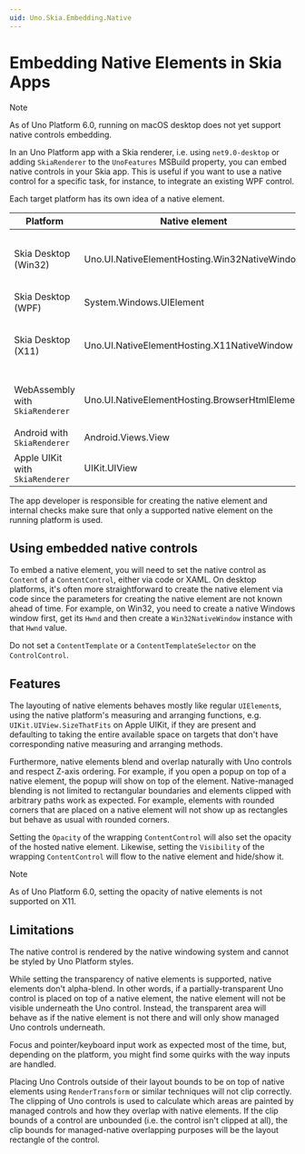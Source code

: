 ```yaml
---
uid: Uno.Skia.Embedding.Native
---
```


# Embedding Native Elements in Skia Apps

> [!NOTE]
> As of Uno Platform 6.0, running on macOS desktop does not yet support native controls embedding.

In an Uno Platform app with a Skia renderer, i.e. using `net9.0-desktop` or adding `SkiaRenderer` to the `UnoFeatures` MSBuild property, you can embed native controls in your Skia app. This is useful if you want to use a native control for a specific task, for instance, to integrate an existing WPF control.

Each target platform has its own idea of a native element.

| Platform                        | Native element                                 | Description                                  |
|---------------------------------|------------------------------------------------|----------------------------------------------|
| Skia Desktop (Win32)            | Uno.UI.NativeElementHosting.Win32NativeWindow  | A native Windows window with a unique `Hwnd` |
| Skia Desktop (WPF)              | System.Windows.UIElement                       | A WPF control                                |
| Skia Desktop (X11)              | Uno.UI.NativeElementHosting.X11NativeWindow    | A native X11 window with a unique `XID`      |
| WebAssembly with `SkiaRenderer` | Uno.UI.NativeElementHosting.BrowserHtmlElement | An HTML element with a unique `id`.          |
| Android with `SkiaRenderer`     | Android.Views.View                             | An Android view.                             |
| Apple UIKit with `SkiaRenderer` | UIKit.UIView                                   | An UIKit view.                               |

The app developer is responsible for creating the native element and internal checks make sure that only a supported native element on the running platform is used.

## Using embedded native controls

To embed a native element, you will need to set the native control as `Content` of a `ContentControl`, either via code or XAML. On desktop platforms, it's often more straightforward to create the native element via code since the parameters for creating the native element are not known ahead of time. For example, on Win32, you need to create a native Windows window first, get its `Hwnd` and then create a `Win32NativeWindow` instance with that `Hwnd` value.

Do not set a `ContentTemplate` or a `ContentTemplateSelector` on the `ControlControl`.

## Features

The layouting of native elements behaves mostly like regular `UIElement`s, using the native platform's measuring and arranging functions, e.g. `UIKit.UIView.SizeThatFits` on Apple UIKit, if they are present and defaulting to taking the entire available space on targets that don't have corresponding native measuring and arranging methods.

Furthermore, native elements blend and overlap naturally with Uno controls and respect Z-axis ordering. For example, if you open a popup on top of a native element, the popup will show on top of the element. Native-managed blending is not limited to rectangular boundaries and elements clipped with arbitrary paths work as expected. For example, elements with rounded corners that are placed on a native element will not show up as rectangles but behave as usual with rounded corners.

Setting the `Opacity` of the wrapping `ContentControl` will also set the opacity of the hosted native element. Likewise, setting the `Visibility` of the wrapping `ContentControl` will flow to the native element and hide/show it.

> [!NOTE]
> As of Uno Platform 6.0, setting the opacity of native elements is not supported on X11.


## Limitations

The native control is rendered by the native windowing system and cannot be styled by Uno Platform styles.

While setting the transparency of native elements is supported, native elements don't alpha-blend. In other words, if a partially-transparent Uno control is placed on top of a native element, the native element will not be visible underneath the Uno control. Instead, the transparent area will behave as if the native element is not there and will only show managed Uno controls underneath.

Focus and pointer/keyboard input work as expected most of the time, but, depending on the platform, you might find some quirks with the way inputs are handled.

Placing Uno Controls outside of their layout bounds to be on top of native elements using `RenderTransform` or similar techniques will not clip correctly. The clipping of Uno controls is used to calculate which areas are painted by managed controls and how they overlap with native elements. If the clip bounds of a control are unbounded (i.e. the control isn't clipped at all), the clip bounds for managed-native overlapping purposes will be the layout rectangle of the control.
